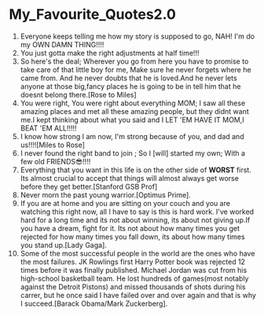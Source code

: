 # My_Favourite_Quotes2.0
1) Everyone keeps telling me how my story is supposed to go, NAH! I'm do my OWN DAMN THING!!!!
2) You just gotta make the right adjustments at half time!!!
3) So here's the deal; Wherever you go from here you have to promise to take care of that little boy for me, Make sure he never forgets where he came from. And he never doubts that he is loved.And he never lets anyone at those big,fancy places he is going to be in tell him that he doesnt belong there.[Rose to Miles]
4) You were right, You were right about everything MOM; I saw all these amazing places and met all these amazing people, but they didnt want me.I kept thinking about what you said and I LET 'EM HAVE IT MOM,I BEAT 'EM ALL!!!!!
5) I know how strong I am now, I'm strong because of you, and dad and us!!!![Miles to Rose]
6) I never found the right band to join ; So I [will] started my own; With a few old FRIENDS😎!!!!
7) Everything that you want in this life is on the other side of **WORST** first. Its almost crucial to accept that things will almost always get worse before they get better.[Stanford GSB Prof]
8) Never morn the past young warrior.[Optimus Prime].
9) If you are at home and you are sitting on your couch and you are watching this right now, all I have to say is this is hard work. I've worked hard for a long time and its not about winning, its about not giving up.If you have a dream, fight for it. Its not about how many times you get rejected for how many times you fall down, its about how many times you stand up.[Lady Gaga].
10) Some of the most successful people in the world are the ones who have the most failures. JK Rowlings first Harry Potter book was rejected 12 times before it was finally published. Michael Jordan was cut from his high-school basketball team. He lost hundreds of games(most notably against the Detroit Pistons) and missed thousands of shots during his carrer, but he once said I have failed over and over again and that is why I succeed.[Barack Obama/Mark Zuckerberg].
